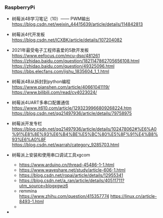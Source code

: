 ### RaspberryPi

* 树莓派4B学习笔记（10）—— PWM输出  
  https://blog.csdn.net/weixin_44415639/article/details/114842813
  
* 树莓派4代开发板  
  https://blog.csdn.net/ICXBK/article/details/107204082  

* 2021年最受电子工程师喜爱的5款开发板  
  https://www.eefocus.com/mcu-dsp/481261  
  https://zhidao.baidu.com/question/1821147862705656108.html  
  https://zhidao.baidu.com/question/49325096.html  
  https://bbs.elecfans.com/jishu_1835604_1_1.html  
  
* 树莓派4B从拆封到python编程  
  https://www.pianshen.com/article/40661041119/  
  https://www.bilibili.com/read/cv4023024/

* 树莓派4UART多串口配置通信  
  https://www.it610.com/article/1293239966809268224.htm    
  https://blog.csdn.net/qq21497936/article/details/79758975

* 树莓派开发专栏  
  https://blog.csdn.net/qq21497936/article/details/102478062#%E6%A0%91%E8%8E%93%E6%B4%BE%E5%BC%80%E5%8F%91%E4%B8%93%E6%A0%8F  
  https://blog.csdn.net/warrah/category_9285703.html
  
* 树莓派上安装和使用串口调试工具xgcom
  * https://www.arduino.cn/thread-45486-1-1.html  
  * https://www.waveshare.net/study/article-606-1.html
  * https://blog.csdn.net/ropai/article/details/12955341
  * https://blog.csdn.net/a_ran/article/details/40511711?utm_source=blogxgwz6
  * remmina   
    https://www.zhihu.com/question/415357774
    https://linux.cn/article-8493-1.html
  * 
 
 * 

